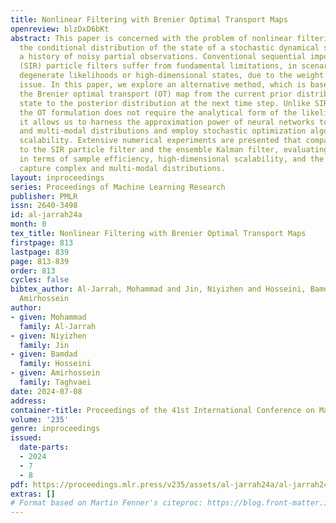 ```yaml
---
title: Nonlinear Filtering with Brenier Optimal Transport Maps
openreview: blzDxD6bKt
abstract: This paper is concerned with the problem of nonlinear filtering, i.e., computing
  the conditional distribution of the state of a stochastic dynamical system given
  a history of noisy partial observations. Conventional sequential importance resampling
  (SIR) particle filters suffer from fundamental limitations, in scenarios involving
  degenerate likelihoods or high-dimensional states, due to the weight degeneracy
  issue. In this paper, we explore an alternative method, which is based on estimating
  the Brenier optimal transport (OT) map from the current prior distribution of the
  state to the posterior distribution at the next time step. Unlike SIR particle filters,
  the OT formulation does not require the analytical form of the likelihood. Moreover,
  it allows us to harness the approximation power of neural networks to model complex
  and multi-modal distributions and employ stochastic optimization algorithms to enhance
  scalability. Extensive numerical experiments are presented that compare the OT method
  to the SIR particle filter and the ensemble Kalman filter, evaluating the performance
  in terms of sample efficiency, high-dimensional scalability, and the ability to
  capture complex and multi-modal distributions.
layout: inproceedings
series: Proceedings of Machine Learning Research
publisher: PMLR
issn: 2640-3498
id: al-jarrah24a
month: 0
tex_title: Nonlinear Filtering with Brenier Optimal Transport Maps
firstpage: 813
lastpage: 839
page: 813-839
order: 813
cycles: false
bibtex_author: Al-Jarrah, Mohammad and Jin, Niyizhen and Hosseini, Bamdad and Taghvaei,
  Amirhossein
author:
- given: Mohammad
  family: Al-Jarrah
- given: Niyizhen
  family: Jin
- given: Bamdad
  family: Hosseini
- given: Amirhossein
  family: Taghvaei
date: 2024-07-08
address:
container-title: Proceedings of the 41st International Conference on Machine Learning
volume: '235'
genre: inproceedings
issued:
  date-parts:
  - 2024
  - 7
  - 8
pdf: https://proceedings.mlr.press/v235/assets/al-jarrah24a/al-jarrah24a.pdf
extras: []
# Format based on Martin Fenner's citeproc: https://blog.front-matter.io/posts/citeproc-yaml-for-bibliographies/
---
```

